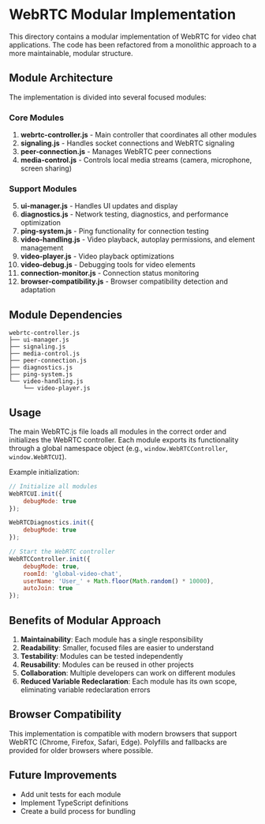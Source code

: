 # WebRTC Modular Implementation

This directory contains a modular implementation of WebRTC for video chat applications. The code has been refactored from a monolithic approach to a more maintainable, modular structure.

## Module Architecture

The implementation is divided into several focused modules:

### Core Modules

1. **webrtc-controller.js** - Main controller that coordinates all other modules
2. **signaling.js** - Handles socket connections and WebRTC signaling
3. **peer-connection.js** - Manages WebRTC peer connections 
4. **media-control.js** - Controls local media streams (camera, microphone, screen sharing)

### Support Modules

5. **ui-manager.js** - Handles UI updates and display
6. **diagnostics.js** - Network testing, diagnostics, and performance optimization
7. **ping-system.js** - Ping functionality for connection testing
8. **video-handling.js** - Video playback, autoplay permissions, and element management
9. **video-player.js** - Video playback optimizations
10. **video-debug.js** - Debugging tools for video elements
11. **connection-monitor.js** - Connection status monitoring
12. **browser-compatibility.js** - Browser compatibility detection and adaptation

## Module Dependencies

```
webrtc-controller.js
├── ui-manager.js
├── signaling.js
├── media-control.js
├── peer-connection.js
├── diagnostics.js
├── ping-system.js
└── video-handling.js
    └── video-player.js
```

## Usage

The main WebRTC.js file loads all modules in the correct order and initializes the WebRTC controller. Each module exports its functionality through a global namespace object (e.g., `window.WebRTCController`, `window.WebRTCUI`).

Example initialization:

```javascript
// Initialize all modules
WebRTCUI.init({
    debugMode: true
});

WebRTCDiagnostics.init({
    debugMode: true
});

// Start the WebRTC controller
WebRTCController.init({
    debugMode: true,
    roomId: 'global-video-chat',
    userName: 'User_' + Math.floor(Math.random() * 10000),
    autoJoin: true
});
```

## Benefits of Modular Approach

1. **Maintainability**: Each module has a single responsibility
2. **Readability**: Smaller, focused files are easier to understand
3. **Testability**: Modules can be tested independently
4. **Reusability**: Modules can be reused in other projects
5. **Collaboration**: Multiple developers can work on different modules
6. **Reduced Variable Redeclaration**: Each module has its own scope, eliminating variable redeclaration errors

## Browser Compatibility

This implementation is compatible with modern browsers that support WebRTC (Chrome, Firefox, Safari, Edge). Polyfills and fallbacks are provided for older browsers where possible.

## Future Improvements

- Add unit tests for each module
- Implement TypeScript definitions
- Create a build process for bundling 